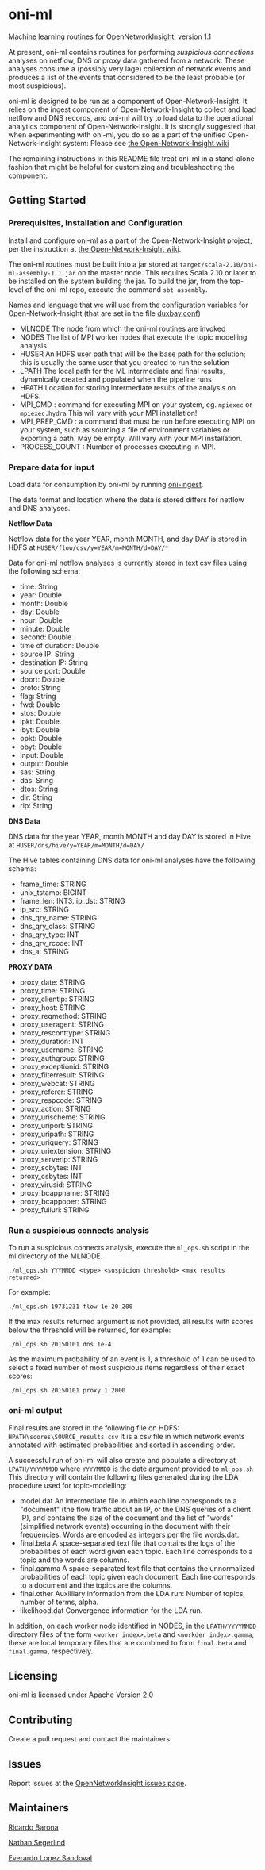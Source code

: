 # oni-ml

Machine learning routines for OpenNetworkInsight, version 1.1

At present, oni-ml contains routines for performing *suspicious connections* analyses on netflow, DNS or proxy data gathered from a network. These
analyses consume a (possibly very lage) collection of network events and produces a list of the events that considered to be the least probable (or most suspicious).

oni-ml is designed to be run as a component of Open-Network-Insight. It relies on the ingest component of Open-Network-Insight to collect and load
netflow and DNS records, and oni-ml will try to load data to the operational analytics component of Open-Network-Insight.  It is strongly suggested that when experimenting with oni-ml, you do so as a part of the unified Open-Network-Insight system: Please see [the Open-Network-Insight wiki](https://github.com/Open-Network-Insight/open-network-insight/wiki)

The remaining instructions in this README file treat oni-ml in a stand-alone fashion that might be helpful for customizing and troubleshooting the
component.

## Getting Started



### Prerequisites, Installation and Configuration

Install and configure oni-ml as a part of the Open-Network-Insight project, per the instruction at
[the Open-Network-Insight wiki](https://github.com/Open-Network-Insight/open-network-insight/wiki).

The oni-ml routines must be built into a jar stored at `target/scala-2.10/oni-ml-assembly-1.1.jar` on the master node. This requires Scala 2.10 or later to be installed on the system building the jar. To build the jar, from the top-level of the oni-ml repo, execute the command `sbt assembly`.

Names and language that we will use from the configuration variables for Open-Network-Insight (that are set in the file [duxbay.conf](https://github.com/Open-Network-Insight/oni-setup/blob/dev/duxbay.conf))

- MLNODE The node from which the oni-ml routines are invoked
- NODES The list of MPI worker nodes that execute the topic modelling analysis
- HUSER An HDFS user path that will be the base path for the solution; this is usually the same user that you created to run the solution
- LPATH The local path for the ML intermediate and final results, dynamically created and populated when the pipeline runs
- HPATH Location for storing intermediate results of the analysis on HDFS.
- MPI_CMD : command for executing MPI on your system, eg. `mpiexec` or `mpiexec.hydra` This will vary with your MPI installation!
- MPI_PREP_CMD : a command that must be run before executing MPI on your system, such as sourcing a file of environment variables or exporting a path. May be empty. Will vary with your MPI installation.
- PROCESS_COUNT : Number of processes executing in MPI.

### Prepare data for input 

Load data for consumption by oni-ml by running [oni-ingest](https://github.com/Open-Network-Insight/oni-ingest/tree/dev).

The data format and location where the data is stored differs for netflow and DNS analyses.

**Netflow Data**

Netflow data for the year YEAR, month  MONTH, and day DAY is stored in HDFS at `HUSER/flow/csv/y=YEAR/m=MONTH/d=DAY/*`

Data for oni-ml netflow analyses is currently stored in text csv files using the following schema:

- time: String
- year: Double
- month: Double
- day: Double
- hour: Double
- minute: Double
- second: Double
- time of duration: Double
- source IP: String
- destination IP: String
- source port: Double
- dport: Double
- proto: String
- flag: String
- fwd: Double
- stos: Double
- ipkt: Double.
- ibyt: Double
- opkt: Double
- obyt: Double
- input: Double
- output: Double
- sas: String
- das: Sring
- dtos: String
- dir: String
- rip: String

**DNS Data**

DNS data for the year YEAR, month MONTH and day DAY is stored in Hive at `HUSER/dns/hive/y=YEAR/m=MONTH/d=DAY/`

The Hive tables containing DNS data for oni-ml analyses have the following schema:

- frame_time: STRING
- unix_tstamp: BIGINT
- frame_len: INT3. ip_dst: STRING
- ip_src: STRING
- dns_qry_name: STRING
- dns_qry_class: STRING
- dns_qry_type: INT
- dns_qry_rcode: INT
- dns_a: STRING

**PROXY DATA**

- proxy_date: STRING
- proxy_time: STRING  
- proxy_clientip: STRING                           
- proxy_host: STRING    
- proxy_reqmethod: STRING                                    
- proxy_useragent: STRING                                      
- proxy_resconttype: STRING                                      
- proxy_duration: INT                                         
- proxy_username: STRING                                      
- proxy_authgroup: STRING                                      
- proxy_exceptionid: STRING                                      
- proxy_filterresult: STRING                                      
- proxy_webcat: STRING                                      
- proxy_referer: STRING                                      
- proxy_respcode: STRING                                      
- proxy_action: STRING                                      
- proxy_urischeme: STRING                                      
- proxy_uriport: STRING                                      
- proxy_uripath: STRING                                      
- proxy_uriquery: STRING                                      
- proxy_uriextension: STRING                                      
- proxy_serverip: STRING                                      
- proxy_scbytes: INT                                         
- proxy_csbytes: INT                                         
- proxy_virusid: STRING                                      
- proxy_bcappname: STRING                                      
- proxy_bcappoper: STRING                                      
- proxy_fulluri: STRING



### Run a suspicious connects analysis

To run a suspicious connects analysis, execute the  `ml_ops.sh` script in the ml directory of the MLNODE.
```
./ml_ops.sh YYYMMDD <type> <suspicion threshold> <max results returned>
```


For example:  
```
./ml_ops.sh 19731231 flow 1e-20 200
```

If the max results returned argument is not provided, all results with scores below the threshold will be returned, for example:
```
./ml_ops.sh 20150101 dns 1e-4
```

As the maximum probability of an event is 1, a threshold of 1 can be used to select a fixed number of most suspicious items regardless of their exact scores:
```
./ml_ops.sh 20150101 proxy 1 2000
```


### oni-ml output

Final results are stored in the following file on HDFS:
`HPATH\scores\SOURCE_results.csv` 
It is a csv file in which network events annotated with estimated probabilities and sorted in ascending order.

A successful run of oni-ml will also create and populate a directory at `LPATH/YYYYMMDD` where `YYYYMMDD` is the date argument provided to `ml_ops.sh` 
This directory will contain the following files generated during the LDA procedure used for topic-modelling:

- model.dat An intermediate file in which each line corresponds to a "document" (the flow traffic about an IP, or the DNS queries of a client IP), and contains the size of the document and the list of "words" (simplified network events) occurring in the document with their frequencies. Words are encoded as integers per the file words.dat. 
- final.beta  A space-separated text file that contains the logs of the probabilities of each word given each topic. Each line corresponds to a topic and the words are columns. 
- final.gamma A space-separated text file that contains the unnormalized probabilities of each topic given each document. Each line corresponds to a document and the topics are the columns.
- final.other  Auxilliary information from the LDA run: Number of topics, number of terms, alpha.
- likelihood.dat Convergence information for the LDA run.

In addition, on each worker node identified in NODES, in the `LPATH/YYYYMMDD` directory files of the form `<worker index>.beta` and `<workder index>.gamma`, these are local temporary files that are combined to form `final.beta` and `final.gamma`, respectively.

## Licensing

oni-ml is licensed under Apache Version 2.0

## Contributing

Create a pull request and contact the maintainers.

## Issues

Report issues at the [OpenNetworkInsight issues page](https://github.com/Open-Network-Insight/open-network-insight/issues).

## Maintainers

[Ricardo Barona](https://github.com/rabarona)

[Nathan Segerlind](https://github.com/NathanSegerlind)

[Everardo Lopez Sandoval](https://github.com/EverLoSa)
